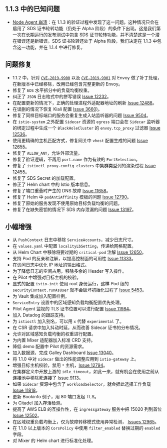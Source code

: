 ## 1.1.3 中的已知问题

- [Node Agent 崩溃](https://github.com/istio/istio/issues/13325)：在 1.1.3 的验证过程中发现了这一问题。这种情况只会在启用了 SDS 证书轮转功能（仍处于 Alpha 阶段）的条件下出现。这是我们第一次在长期运行的发布测试中包含 SDS 证书轮转功能，并不清楚这是一个潜在错误还是新错误。SDS 证书轮转还处于 Alpha 阶段，我们决定在 1.1.3 中包含这一功能，并在 1.1.4 中进行修复。

## 问题修复

- 1.1.2 中，针对 [`CVE-2019-9900`](https://cve.mitre.org/cgi-bin/cvename.cgi?name=CVE-2019-9900) 以及
[`CVE-2019-9901`](https://cve.mitre.org/cgi-bin/cvename.cgi?name=CVE-2019-9901) 对 Envoy 做了补丁处理，在新版本中已经移除，改用已经包含完整更新的 Envoy。
- 修复了 `EDS` 水平拆分中的负载均衡权重。
- 纠正了 `JSON` 日志格式中的拼写错误 [Issue 12232](https://github.com/istio/istio/issues/12232)。
- 在配置更新的情况下，正确的处理进程外适配器地址的刷新 [Issue 12488](https://github.com/istio/istio/issues/12488)。
- 在误删的情况下恢复 Kiali 配置 [Issue 3660)](https://github.com/istio/istio/issues/3660)。
- 修复了同样目标端口的服务会重复生成入站监听器的问题 [Issue 9504](https://github.com/istio/istio/issues/9504)。
- 在 `istio-system` 之外配置 `Sidecar` 资源的 `egress` 端口会在 `Sidecar` 监听器的绑定过程中生成一个 `BlackHoleCluster` 的 `envoy.tcp_proxy` 过滤器 [Issue 12536](https://github.com/istio/istio/issues/12536)。
- 使用更精确的主机匹配方式，修复网关中 `vhost` 配置生成的问题 [Issue 12655](https://github.com/istio/istio/issues/12655)。
- 修复了 `ALLOW_ANY`，允许外部流量。
- 修复了验证逻辑，不再用 `port.name` 作为有效的 `PortSelection`。
- 修复了 `istioctl proxy-config clusters` 中集群类型列的渲染过程 [Issue 12455](https://github.com/istio/istio/issues/12455)。
- 修复了 SDS Secret 的加载配置。
- 修正了 Helm chart 中的 Istio 版本信息。
- 修复了端口重叠时产生的 DNS 故障 [Issue 11658](https://github.com/istio/istio/issues/11658)。
- 修复了 Helm 中 `podAntiAffinity` 模板的问题 [Issue 12790](https://github.com/istio/istio/issues/12790)。
- 修复了原始的服务发现不使用原始目标负载均衡的问题。
- 修复了在缺失密钥的情况下 SDS 内存泄漏的问题 [Issue 13197](https://github.com/istio/istio/issues/13197)。

## 小幅增强

- 从 `PushContext` 日志中移除 `ServiceAccounts`，减少日志尺寸。
- 在 `values.yaml` 中配置 `localityLbSetting`，传递给网格配置。
- 从 Helm Chart 中移除将要过期的  `critical-pod` 注解 [Issue 12650](https://github.com/istio/istio/issues/12650)。
- 支持 Pod 的反亲和注解，以提高控制面的可用性 [Issue 11333](https://github.com/istio/istio/issues/11333)。
- 在访问日志中优化 IP 地址的输出格式。
- 为了降低日志的空间占用，移除多余的 Header 写入操作。
- 在 Pilot 中增强对目标主机的校验。
- 显式的配置 `istio-init` 使用 root 身份运行，这样 Pod 级的 `securityContext.runAsUser` 就不会破坏初始化过程了 [Issue 5453](https://github.com/istio/istio/issues/5453)。
- 为 Vault 集成加入配置样例。
- `ServiceEntry` 设置中的区域感知负载均衡配置优先处理。
- Pilot Agent 监视的 TLS 证书位置可以进行配置 [Issue 11984](https://github.com/istio/istio/issues/11984)。
- 加入 Datadog 的跟踪支持。
- 为 `istioctl` 加入别名，可以用 `x` 代替 `experimental` 了。
- 在 CSR 请求中加入抖动时延，从而改善 Sidecar 证书的分布情况。
- 允许对区域感知负载均衡的权重进行配置。
- 为内置 Mixer 适配器加入标准 CRD 支持。
- 降低 demo 配置中 Pilot 的资源需求。
- 加入数据源，完成 Galley Dashboard [Issue 13040](https://github.com/istio/istio/issues/13040)。
- 将 1.1.0 中对 `sidecar` 做出的性能调整应用到 `istio-gateway` 上。
- 增强目标主机校验，禁用 `*` 主机，[Issue 12794](https://github.com/istio/istio/issues/12794)。
- 在集群定义中开放上游的 `idle_timeout`，如此一来，就有机会在使用之前从连接池中移除死连接了 [Issue 9113](https://github.com/istio/istio/issues/9113)。
- 如果 `Sidecar` 资源中包含了 `workloadSelector`，就会据此选择工作负载 [Issue 11818](https://github.com/istio/istio/issues/11818)。
- 更新 Bookinfo 例子，用 80 端口发起 TLS。
- 为 Citadel 加入存活检测。
- 提高了 AWS ELB 的互操作性，在 `ingressgateway` 服务中把 15020 列到首位 [Issue 12502](https://github.com/istio/istio/issues/12503)。
- 在区域权重负载均衡上，仅为故障转移模式使用异常检测， [Issues 12965](https://github.com/istio/istio/issues/12961)。
- 在 1.1.0 以上版本的 `CorsPolicy` 中使用 `filter_enabled` 替换过期的 `enabled`字段。
- 对 Mixer 的 Helm chart 进行标准化处理。
